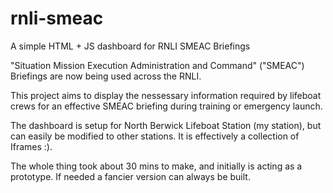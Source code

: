 # rnli-smeac
A simple HTML + JS dashboard for RNLI SMEAC Briefings 

"Situation Mission Execution Administration and Command" ("SMEAC") Briefings are now being used across the RNLI. 

This project aims to display the nessessary information required by lifeboat crews for an effective SMEAC briefing during training or emergency launch. 

The dashboard is setup for North Berwick Lifeboat Station (my station), but can easily be modified to other stations. It is effectively a collection of Iframes :).

The whole thing took about 30 mins to make, and initially is acting as a prototype. If needed a fancier version can always be built. 


